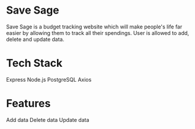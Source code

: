 # Save Sage 
Save Sage is a budget tracking website which will make people's life far easier by allowing them to track all their spendings. User is allowed to add, delete and update data. 

# Tech Stack
Express
Node.js
PostgreSQL
Axios

# Features 
Add data
Delete data
Update data
